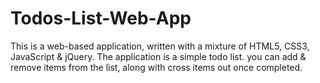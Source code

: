 # Todos-List-Web-App
This is a web-based application, written with a mixture of HTML5, CSS3, JavaScript &amp; jQuery. The application is a simple todo list. you can add &amp; remove items from the list, along with cross items out once completed.
